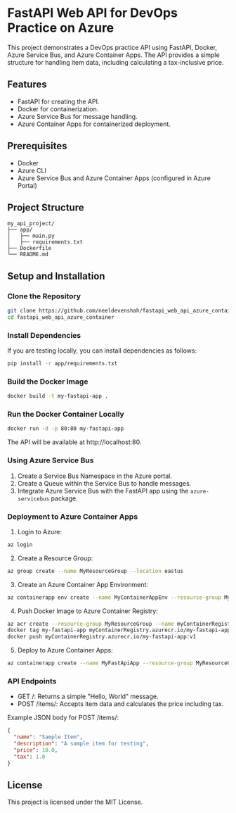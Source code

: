 # FastAPI Web API for DevOps Practice on Azure

This project demonstrates a DevOps practice API using FastAPI, Docker, Azure Service Bus, and Azure Container Apps. The API provides a simple structure for handling item data, including calculating a tax-inclusive price.

## Features

- FastAPI for creating the API.
- Docker for containerization.
- Azure Service Bus for message handling.
- Azure Container Apps for containerized deployment.

## Prerequisites

- Docker
- Azure CLI
- Azure Service Bus and Azure Container Apps (configured in Azure Portal)

## Project Structure

```
my_api_project/
├── app/
│   ├── main.py
│   ├── requirements.txt
├── Dockerfile
└── README.md
```

## Setup and Installation

### Clone the Repository

```bash
git clone https://github.com/neeldevenshah/fastapi_web_api_azure_container.git
cd fastapi_web_api_azure_container
```

### Install Dependencies

If you are testing locally, you can install dependencies as follows:

```bash
pip install -r app/requirements.txt
```

### Build the Docker Image

```bash
docker build -t my-fastapi-app .
```

### Run the Docker Container Locally

```bash
docker run -d -p 80:80 my-fastapi-app
```

The API will be available at http://localhost:80.

### Using Azure Service Bus

1. Create a Service Bus Namespace in the Azure portal.
2. Create a Queue within the Service Bus to handle messages.
3. Integrate Azure Service Bus with the FastAPI app using the `azure-servicebus` package.

### Deployment to Azure Container Apps

1. Login to Azure:

```bash
az login
```

2. Create a Resource Group:

```bash
az group create --name MyResourceGroup --location eastus
```

3. Create an Azure Container App Environment:

```bash
az containerapp env create --name MyContainerAppEnv --resource-group MyResourceGroup --location eastus
```

4. Push Docker Image to Azure Container Registry:

```bash
az acr create --resource-group MyResourceGroup --name myContainerRegistry --sku Basic
docker tag my-fastapi-app myContainerRegistry.azurecr.io/my-fastapi-app:v1
docker push myContainerRegistry.azurecr.io/my-fastapi-app:v1
```

5. Deploy to Azure Container Apps:

```bash
az containerapp create --name MyFastApiApp --resource-group MyResourceGroup --environment MyContainerAppEnv --image myContainerRegistry.azurecr.io/my-fastapi-app:v1 --target-port 80
```

### API Endpoints

- GET /: Returns a simple "Hello, World" message.
- POST /items/: Accepts item data and calculates the price including tax.

Example JSON body for POST /items/:

```json
{
  "name": "Sample Item",
  "description": "A sample item for testing",
  "price": 10.0,
  "tax": 1.0
}
```

## License

This project is licensed under the MIT License.
